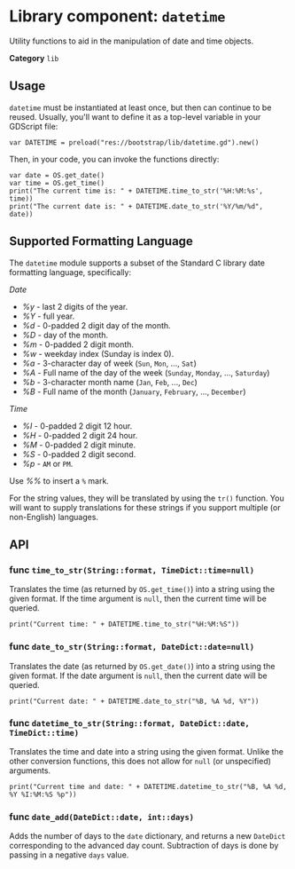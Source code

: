 # Library component: `datetime`

Utility functions to aid in the manipulation of date and time objects.


**Category** `lib`

## Usage

`datetime` must be instantiated at least once, but then can continue to be
reused.  Usually, you'll want to define it as a top-level variable in your
GDScript file:

```
var DATETIME = preload("res://bootstrap/lib/datetime.gd").new()
```

Then, in your code, you can invoke the functions directly:

```
var date = OS.get_date()
var time = OS.get_time()
print("The current time is: " + DATETIME.time_to_str('%H:%M:%s', time))
print("The current date is: " + DATETIME.date_to_str('%Y/%m/%d", date))
```

## Supported Formatting Language

The `datetime` module supports a subset of the Standard C library date
formatting language, specifically:

*Date*
 * *%y* - last 2 digits of the year.
 * *%Y* - full year.
 * *%d* - 0-padded 2 digit day of the month.
 * *%D* - day of the month.
 * *%m* - 0-padded 2 digit month.
 * *%w* - weekday index (Sunday is index 0).
 * *%a* - 3-character day of week (`Sun`, `Mon`, ..., `Sat`)
 * *%A* - Full name of the day of the week (`Sunday`, `Monday`, ..., `Saturday`)
 * *%b* - 3-character month name (`Jan`, `Feb`, ..., `Dec`)
 * *%B* - Full name of the month (`January`, `February`, ..., `December`)
 
*Time*
 * *%I* - 0-padded 2 digit 12 hour.
 * *%H* - 0-padded 2 digit 24 hour.
 * *%M* - 0-padded 2 digit minute.
 * *%S* - 0-padded 2 digit second.
 * *%p* - `AM` or `PM`.

Use *%%* to insert a `%` mark.
 
For the string values, they will be translated by using the `tr()` function.
You will want to supply translations for these strings if you support multiple
(or non-English) languages.


## API

### func `time_to_str(String::format, TimeDict::time=null)`

Translates the time (as returned by `OS.get_time()`) into a string using the
given format.  If the time argument is `null`, then the current time will
be queried.

```
print("Current time: " + DATETIME.time_to_str("%H:%M:%S"))
```

### func `date_to_str(String::format, DateDict::date=null)`

Translates the date (as returned by `OS.get_date()`) into a string using the
given format.  If the date argument is `null`, then the current date will
be queried.

```
print("Current date: " + DATETIME.date_to_str("%B, %A %d, %Y"))
```

### func `datetime_to_str(String::format, DateDict::date, TimeDict::time)`

Translates the time and date into a string using the
given format.  Unlike the other conversion functions, this does not allow for
`null` (or unspecified) arguments.

```
print("Current time and date: " + DATETIME.datetime_to_str("%B, %A %d, %Y %I:%M:%S %p"))
```

### func `date_add(DateDict::date, int::days)`

Adds the number of days to the `date` dictionary, and returns a new `DateDict`
corresponding to the advanced day count.  Subtraction of days is done by passing
in a negative `days` value.
